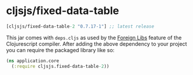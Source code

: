 # cljsjs/fixed-data-table

[](dependency)
```clojure
[cljsjs/fixed-data-table-2 "0.7.17-1"] ;; latest release
```
[](/dependency)

This jar comes with `deps.cljs` as used by the [Foreign Libs][flibs] feature
of the Clojurescript compiler. After adding the above dependency to your project
you can require the packaged library like so:

```clojure
(ns application.core
  (:require cljsjs.fixed-data-table-2))
```

[flibs]: https://github.com/clojure/clojurescript/wiki/Packaging-Foreign-Dependencies

